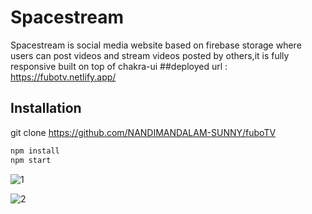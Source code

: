 
# Spacestream

Spacestream is social media website based on firebase storage where users can post videos and stream videos posted by others,it is fully responsive built on top of chakra-ui
##deployed url : https://fubotv.netlify.app/


## Installation

git clone https://github.com/NANDIMANDALAM-SUNNY/fuboTV


```bash
npm install
npm start
```

![1](https://user-images.githubusercontent.com/90762658/214869446-80277bc9-15bd-4a4d-baf4-07b8ce9d731f.png)

![2](https://user-images.githubusercontent.com/90762658/214869457-ced4fa40-bba6-4cc0-979b-d899674a813a.png)

